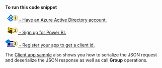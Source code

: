 <Token xmlns:xlink="http://www.w3.org/1999/xlink">**To run this code snippet**

[![s1](../Image/Samples-1.png) - Have an Azure Active Directory account.](Get+started+creating+Power+BI+apps.md)

[![s2](../Image/Samples-2.png) - Sign up for Power BI.](https://powerbi.microsoft.com)

[![s3](../Image/Samples-3.png) - Register your app to get a client id.](Register+a+client+app.md)

The [Client app sample](Client-app-sample.md) also shows you how to serialize the JSON request and deserialize the JSON response as well as call **Group** operations.</Token>